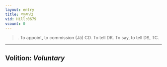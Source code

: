 ```yaml
---
layout: entry
title: གཏམ་√2
vid: Hill:0679
vcount: 0
---
```

> \. To appoint, to commission (Jä) CD\. To tell DK\. To say, to tell DS, TC\.

---
Volition: _Voluntary_
---


